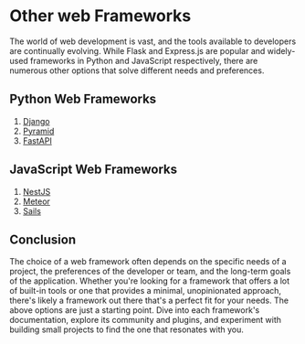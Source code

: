 # Other web Frameworks

The world of web development is vast, and the tools available to developers are continually evolving. While Flask and Express.js are popular and widely-used frameworks in Python and JavaScript respectively, there are numerous other options that solve different needs and preferences.

## Python Web Frameworks

1. [Django](https://www.djangoproject.com/)
2. [Pyramid](https://trypyramid.com/)
3. [FastAPI](https://fastapi.tiangolo.com/)

## JavaScript Web Frameworks

1. [NestJS](https://nestjs.com/)
2. [Meteor](https://www.meteor.com/)
3. [Sails](https://sailsjs.com/)

## Conclusion

The choice of a web framework often depends on the specific needs of a project, the preferences of the developer or team, and the long-term goals of the application. Whether you're looking for a framework that offers a lot of built-in tools or one that provides a minimal, unopinionated approach, there's likely a framework out there that's a perfect fit for your needs. The above options are just a starting point. Dive into each framework's documentation, explore its community and plugins, and experiment with building small projects to find the one that resonates with you.